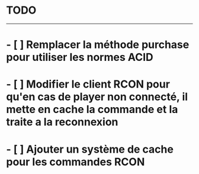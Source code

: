 # TODO

---

# - [ ] Remplacer la méthode purchase pour utiliser les normes ACID

# - [ ] Modifier le client RCON pour qu'en cas de player non connecté, il mette en cache la commande et la traite a la reconnexion

# - [ ] Ajouter un système de cache pour les commandes RCON
